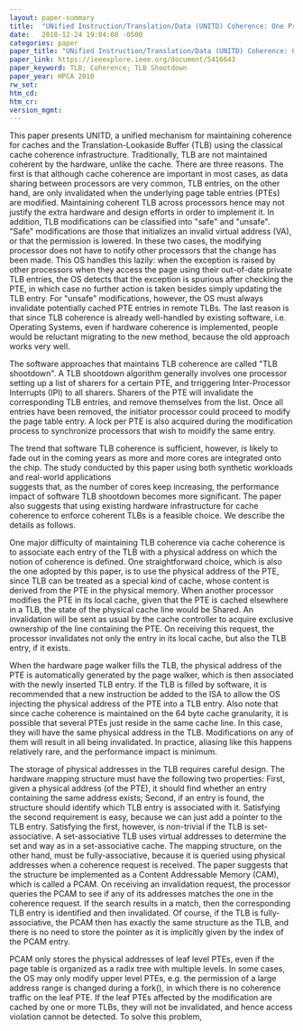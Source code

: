 ```yaml
---
layout: paper-summary
title:  "UNified Instruction/Translation/Data (UNITD) Coherence: One Protocol to Rule Them All"
date:   2018-12-24 19:04:00 -0500
categories: paper
paper_title: "UNified Instruction/Translation/Data (UNITD) Coherence: One Protocol to Rule Them All"
paper_link: https://ieeexplore.ieee.org/document/5416643
paper_keyword: TLB; Coherence; TLB Shootdown
paper_year: HPCA 2010 
rw_set: 
htm_cd: 
htm_cr: 
version_mgmt: 
---
```


This paper presents UNITD, a unified mechanism for maintaining coherence for caches and the Translation-Lookaside Buffer 
(TLB) using the classical cache coherence infrastructure. Traditionally, TLB are not maintained coherent by the hardware,
unlike the cache. There are three reasons. The first is that although cache coherence are important in most cases, as data 
sharing between processors are very common, TLB entries, on the other hand, are only invalidated when the underlying page 
table entries (PTEs) are modified. Maintaining coherent TLB across processors hence may not justify the extra hardware and 
design efforts in order to implement it. In addition, TLB modifications can be classified into "safe" and "unsafe". "Safe" 
modifications are those that initializes an invalid virtual address (VA), or that the permission is lowered. In these two 
cases, the modifying processor does not have to notify other processors that the change has been made. This OS handles
this lazily: when the exception is raised by other processors when they access the page using their out-of-date private TLB
entries, the OS detects that the exception is spurious after checking the PTE, in which case no further action is taken
besides simply updating the TLB entry. For "unsafe" modifications, however, the OS must always invalidate potentially
cached PTE entries in remote TLBs. The last reason is that since TLB coherence is already well-handled by existing
software, i.e. Operating Systems, even if hardware coherence is implemented, people would be reluctant migrating to the 
new method, because the old approach works very well. 

The software approaches that maintains TLB coherence are called "TLB shootdown". A TLB shootdown algorithm generally involves
one processor setting up a list of sharers for a certain PTE, and trriggering Inter-Processor Interrupts (IPI) to all sharers.
Sharers of the PTE will invalidate the corresponding TLB entries, and remove themselves from the list. Once all entries have been
removed, the initiator processor could proceed to modify the page table entry. A lock per PTE is also acquired during 
the modification process to synchronize processors that wish to moidify the same entry.

The trend that software TLB coherence is sufficient, however, is likely to fade out in the coming years as more and more 
cores are integrated onto the chip. The study conducted by this paper using both synthetic workloads and real-world applications  
suggests that, as the number of cores keep increasing, the performance impact of software TLB shootdown becomes more 
significant. The paper also suggests that using existing hardware infrastructure for cache coherence to enforce 
coherent TLBs is a feasible choice. We describe the details as follows.

One major difficulty of maintaining TLB coherence via cache coherence is to associate each entry of the TLB with a 
physical address on which the notion of coherence is defined. One straightforward choice, which is also the one adopted 
by this paper, is to use the physical address of the PTE, since TLB can be treated as a special kind of cache, whose content
is derived from the PTE in the physical memory. When another processor modifies the PTE in its local cache, given that the 
PTE is cached elsewhere in a TLB, the state of the physical cache line would be Shared. An invalidation will be sent
as usual by the cache controller to acquire exclusive ownership of the line containing the PTE. On receiving this 
request, the processor invalidates not only the entry in its local cache, but also the TLB entry, if it exists.

When the hardware page walker fills the TLB, the physical address of the PTE is automatically generated by the page walker,
which is then associated with the newly inserted TLB entry. If the TLB is filled by software, it is recommended that a new 
instruction be added to the ISA to allow the OS injecting the physical address of the PTE into a TLB entry. Also note that
since cache coherence is maintained on the 64 byte cache granularity, it is possible that several PTEs just reside 
in the same cache line. In this case, they will have the same physical address in the TLB. Modifications on any of them
will result in all being invalidated. In practice, aliasing like this happens relatively rare, and the performance 
impact is minimum.

The storage of physical addresses in the TLB requires careful design. The hardware mapping structure must have the 
following two properties: First, given a physical address (of the PTE), it should find whether an entry containing the
same address exists; Second, if an entry is found, the structure should identify which TLB entry is associated with it.
Satisfying the second requirement is easy, because we can just add a pointer to the TLB entry. Satisfying the first,
however, is non-trivial if the TLB is set-associative. A set-associative TLB uses virtual addresses to determine the 
set and way as in a set-associative cache. The mapping structure, on the other hand, must be fully-associative, because 
it is queried using physical addresses when a coherence request is received. The paper suggests that the structure be 
implemented as a Content Addressable Memory (CAM), which is called a PCAM. On receiving an invalidation request, the processor
queries the PCAM to see if any of its addresses matches the one in the coherence request. If the search results in a match,
then the corresponding TLB entry is identified and then invalidated. Of course, if the TLB is fully-associative, the PCAM then has 
exactly the same structure as the TLB, and there is no need to store the pointer as it is implicitly given by the index
of the PCAM entry.

PCAM only stores the physical addresses of leaf level PTEs, even if the page table is organized as a radix tree with multiple
levels. In some cases, the OS may only modify upper level PTEs, e.g. the permission of a large address range is changed
during a fork(), in which there is no coherence traffic on the leaf PTE. If the leaf PTEs affected by the modification
are cached by one or more TLBs, they will not be invalidated, and hence access violation cannot be detected. To solve this
problem,